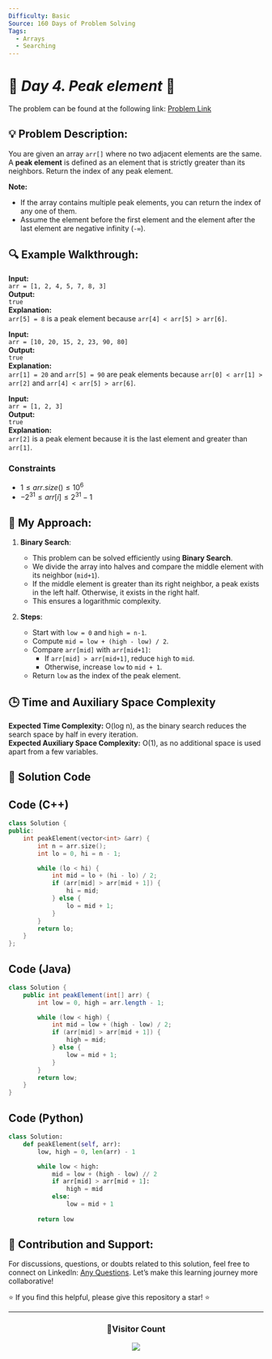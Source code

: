 ```yaml
---
Difficulty: Basic  
Source: 160 Days of Problem Solving  
Tags:
  - Arrays
  - Searching
---
```


# 🚀 _Day 4. Peak element_ 🧠

The problem can be found at the following link: [Problem Link](https://www.geeksforgeeks.org/batch/gfg-160-problems/track/searching-gfg-160/problem/peak-element)


## 💡 **Problem Description:**

You are given an array `arr[]` where no two adjacent elements are the same. A **peak element** is defined as an element that is strictly greater than its neighbors. Return the index of any peak element.

**Note:**  
- If the array contains multiple peak elements, you can return the index of any one of them.  
- Assume the element before the first element and the element after the last element are negative infinity (`-∞`).



## 🔍 **Example Walkthrough:**

**Input:**  
`arr = [1, 2, 4, 5, 7, 8, 3]`  
**Output:**  
`true`  
**Explanation:**  
`arr[5] = 8` is a peak element because `arr[4] < arr[5] > arr[6]`.

**Input:**  
`arr = [10, 20, 15, 2, 23, 90, 80]`  
**Output:**  
`true`  
**Explanation:**  
`arr[1] = 20` and `arr[5] = 90` are peak elements because `arr[0] < arr[1] > arr[2]` and `arr[4] < arr[5] > arr[6]`.

**Input:**  
`arr = [1, 2, 3]`  
**Output:**  
`true`  
**Explanation:**  
`arr[2]` is a peak element because it is the last element and greater than `arr[1]`.



### **Constraints**
- $`1 ≤ arr.size() ≤ 10^6`$
- $`-2^31 ≤ arr[i] ≤ 2^31 - 1`$



## 🎯 **My Approach:**

1. **Binary Search**:
   - This problem can be solved efficiently using **Binary Search**.
   - We divide the array into halves and compare the middle element with its neighbor (`mid+1`).
   - If the middle element is greater than its right neighbor, a peak exists in the left half. Otherwise, it exists in the right half.
   - This ensures a logarithmic complexity.

2. **Steps**:
   - Start with `low = 0` and `high = n-1`.
   - Compute `mid = low + (high - low) / 2`.
   - Compare `arr[mid]` with `arr[mid+1]`:
     - If `arr[mid] > arr[mid+1]`, reduce `high` to `mid`.
     - Otherwise, increase `low` to `mid + 1`.
   - Return `low` as the index of the peak element.



## 🕒 **Time and Auxiliary Space Complexity** 

**Expected Time Complexity:** O(log n), as the binary search reduces the search space by half in every iteration.  
**Expected Auxiliary Space Complexity:** O(1), as no additional space is used apart from a few variables.


## 📝 **Solution Code**

## Code (C++)
```cpp
class Solution {
public:
    int peakElement(vector<int> &arr) {
        int n = arr.size();
        int lo = 0, hi = n - 1;

        while (lo < hi) {
            int mid = lo + (hi - lo) / 2;
            if (arr[mid] > arr[mid + 1]) {
                hi = mid; 
            } else {
                lo = mid + 1; 
            }
        }
        return lo; 
    }
};
```

## Code (Java)
```java
class Solution {
    public int peakElement(int[] arr) {
        int low = 0, high = arr.length - 1;

        while (low < high) {
            int mid = low + (high - low) / 2;
            if (arr[mid] > arr[mid + 1]) {
                high = mid;
            } else {
                low = mid + 1;
            }
        }
        return low; 
    }
}
```

## Code (Python)
```python
class Solution:
    def peakElement(self, arr):
        low, high = 0, len(arr) - 1

        while low < high:
            mid = low + (high - low) // 2
            if arr[mid] > arr[mid + 1]:
                high = mid
            else:
                low = mid + 1
        
        return low  
```



## 🎯 **Contribution and Support:**

For discussions, questions, or doubts related to this solution, feel free to connect on LinkedIn: [Any Questions](https://www.linkedin.com/in/het-patel-8b110525a/). Let’s make this learning journey more collaborative!

⭐ If you find this helpful, please give this repository a star! ⭐

---

<div align="center">
  <h3><b>📍Visitor Count</b></h3>
</div>

<p align="center">
  <img src="https://profile-counter.glitch.me/Hunterdii/count.svg" />
</p>
